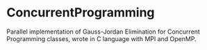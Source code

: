# ConcurrentProgramming
Parallel implementation of Gauss-Jordan Elimination for Concurrent Programming classes, wrote in C language with MPI and OpenMP.

